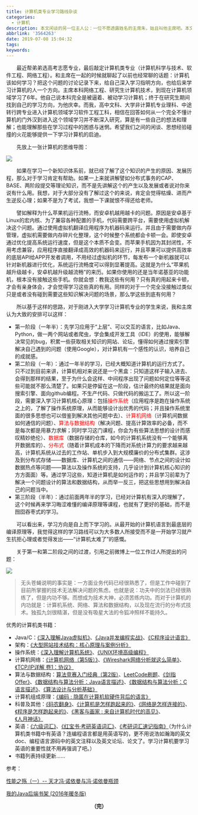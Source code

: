 ```yaml
---
title: 计算机类专业学习路线杂谈
categories:
  - 计算机
description: 本文闲谈的另一位主人公：一位不愿透露姓名的主席朱，姑且叫他主席吧。本文面向对象：高考完进入大学学习计算机专业或者从完全一个门外汉、想进入计算机领域学习的人。
abbrlink: '3564263'
date: 2019-07-08 15:04:32
tags:
keywords:
---
```


　　最近帮弟弟选高考志愿专业，最后敲定计算机类专业（计算机科学与技术、软件工程、网络工程）。和主席在一起的时候就聊起了以前也经常聊的话题：计算机该如何学习？把这个问题的讨论记录下来，给自己深入学习指明方向，也给后来学习计算机的人一个方向。主席本科网络工程、研究生计算机技术，到现在计算机领域学习了6年。他自己说本科完全是被逼着、被动学习计算机；终于在研究生期间找到自己的学习方向，为他庆幸。而我，高中文科、大学非计算机专业理科、中途转行跨专业进入计算机领域学习软件工程工科，相信在回答如何从一个完全不懂计算机的门外汉到进入这个领域学习并不断深入研究，算是有一些自己的想法和理解；也能理解那些在学习过程中的困惑与迷惘。希望我们之间的闲谈、思想经验碰撞的火花能够提供一下学习计算机的启迪。

　　先放上一张计算机的思维导图：

![](http://ww1.sinaimg.cn/large/75a4a8eegy1g4ss8xzxbmj20wz1fbgqh.jpg)

　　如果在学习一个新知识体系前，就已经了解了这个知识的产生的原因、发展历程，那么对于学习肯定有帮助。如果一上来就讲解譬如分布式事务的CAP、BASE、两阶段提交等理论知识，而不是先讲解这个的产生以及发展或者说对你来说有什么用。我想，对于大部分没有了解过这个的来说，肯定会觉得枯燥、进而产生逆反心理；如果不是为了考试，我想一下课就恨不得还给老师。

　　譬如解释为什么苹果机运行流畅，而安卓机越用越卡的问题。原因是安卓基于Linux的宏内核、为了兼容各种配置的手机，代码需要跨平台，需要使用虚拟机解决这个问题。通过使用虚拟机翻译应用程序为机器码来运行。并且由于需要做内存管理，虚拟机需要做内存碎片化整理，这个时候整个系统都会卡顿一会。即使安卓通过优化提高系统运行速度，但是这个本质不会变。而苹果手机因为其封闭性，不用考虑兼容，应用程序直接翻译成高效的机器码来运行，并且苹果可以提供高效率的底层API给APP开发者调用，不用经过虚拟机的环节，每发布一个新机器就可以针对新机器进行优化，系统运行流畅度可以得到显著提高。这就是为什么“苹果机越升级越卡，安卓机越升级越流畅”的来历。如果你使用的还是当年诺基亚的功能机，根本没有接触这些手机。你就会想：教我这些有何用？只有真的用起来卡顿，才会有亲身体会，才会觉得学习这些真的有用。同样的对于一个完全没接触过类似只是或者没有碰到需要这些知识解决问题的场景，那么学这些到底有何用？

　　所以基于这样的思路，对于刚进入大学学习计算机专业的学生来说，我和主席认为大致的安排可以这样：

- 第一阶段（一年半）：先学习应用于“上层”、可以交互的语言，比如Java、Python，做一两个网站或者爬虫，学会集成开发工具（IDE）的使用，能够解决常见的bug，积累一些获取相关知识的网站、论坛，懂得如何通过搜索引擎解决自己遇到的问题（使用Google），对计算机有一个感性的认识，培养自己的成就感。
- 第二阶段（一年）：通过一年半的学习，已经大概知道计算机的运行方式了。只不过到目前来讲，计算机相对来说还是一个黑盒：只知道这样子输入进去、会得到那样的结果，至于为什么会这样、中间程序出现了问题如何定位等等这些可能就不那么清楚了。如果只是停留在这一阶段，估计最终的结果就是面向搜索引擎、面向github编程。不生产代码、只做代码的搬运工了。所以这一阶段，需要深入学习计算机核心原理：包括<font color="red">操作系统</font>（应用程序是跑在操作系统之上的，了解了操作系统原理，从而能够设计出优秀的代码；并且操作系统里面的很多思想也可以借鉴到解决其他问题中去）、<font color="red">计算机网络</font>（计算机间数据如何通信的问题）、<font color="red">算法与数据结构</font>（解决问题、提高计算效率的必备，而不是每次都是用暴力求解；同时学习这门课程，你会为有些算法思想的设计而感叹精妙绝伦）、<font color="red">数据库</font>（数据存储的仓库，如今的计算机系统没有一个能够离开数据库的）、<font color="red">分布式</font>（随着计算机成本的下降而对系统计算力的要求越来越高，计算机系统从过去的工作站、单机步入到大规模廉价的分布式集群。这涉及到分布式存储——数据库、计算机之间的通信——网络、节点之间的设计如数据热点等问题——算法以及操作系统的支持，几乎设计到计算机核心知识的方方面面）等。通过学习这些，知道计算机是如何运作的；并且学习前辈为了解决一个问题设计的算法和数据结构，从而举一反三，把这些思想用到解决自己的问题当中。
- 第三阶段（半年）：通过前面两年半的学习，已经对计算机有深入的理解了，这个时候再来学习晦涩难懂的编译原理等课程，也就有了更好的基础，而不是囫囵吞枣式的学习。

　　可以看出来，学习方向是自上而下学习的。从最开始的计算机语言到最底层的编译原理等，我觉得这样的学习路线可以为大多数人所接受而不是一开始学习就产生抗拒心理或者觉得发出——“计算机太难了”的感慨。

　　关于第一和第二阶段之间的过渡，引用之前微博上一位工作过人所提出的问题：

![](http://ww1.sinaimg.cn/large/75a4a8eegy1g4sk5hnbsgj20j60h176e.jpg)

> 无头苍蝇说明的事实是：一方面业务代码已经很熟悉了，但是工作中碰到了目前所掌握的技术无法解决问题的焦虑。也就是说：功夫中的剑法已经很熟练了，但是内功不够。而想成为技术大神，必须苦练内功。而对于计算机的内功就是：计算机系统、网络、算法和数据结构，以及现在流行的分布式技术。独孤九剑很精湛，但是没有吸星大法的令狐冲照样不能持久。

优秀的计算机类书籍：

- Java/C：[《深入理解Java虚拟机》](https://book.douban.com/subject/24722612/)、[《Java并发编程实战》](https://book.douban.com/subject/10484692/)、[《C程序设计语言》](https://book.douban.com/subject/1139336/)
- 架构：[《大型网站技术结构：核心原理与案例分析》](https://book.douban.com/subject/25723064/)
- 操作系统：[《深入理解计算机系统》](https://book.douban.com/subject/26912767/)、[《UNIX环境高级编程》](https://book.douban.com/subject/25900403/)
- 计算机网络：[《计算机网络（第5版）》](https://book.douban.com/subject/10510747/)、[《Wireshark网络分析就这么简单》](https://book.douban.com/subject/26268767/)、[《TCP/IP详解 卷1：协议》](https://book.douban.com/subject/1088054/)
- 算法与数据结构：[算法竞赛入门经典（第2版）](https://book.douban.com/subject/25902102/)、[LeetCode刷题](https://leetcode.com/problemset/all/)、[《剑指Offer》](https://book.douban.com/subject/6966465/)、[《数据结构与算法分析：Java语言描述》](https://book.douban.com/subject/3351237/)、[《数据结构与算法分析：C语言描述》](https://book.douban.com/subject/1139426/)、[《算法设计与分析基础》](https://book.douban.com/subject/26337727/)
- 计算机组成原理：[《编码 : 隐匿在计算机软硬件背后的语言》](https://book.douban.com/subject/4822685/)
- 科普及其他：[《码农翻身》](https://book.douban.com/subject/30231515/)、[《计算机是怎样跑起来的》](https://book.douban.com/subject/26397183/)、[《网络是怎样连接的》](https://book.douban.com/subject/26941639/)、[《程序是怎样跑起来的》](https://book.douban.com/subject/26365491/)、[《黑客与画家 : 来自计算机时代的高见》](https://book.douban.com/subject/25724948/)、[《人月神话》](https://book.douban.com/subject/1102259/)
- 英语：[《六级词汇》](https://book.douban.com/subject/1264315/)、[《红宝书·考研英语词汇》](https://book.douban.com/subject/2109512/)、[《考研词汇速记指南》](https://book.douban.com/subject/11515950/)（为什么计算机类书籍中有英语？连编程语言都是用英语写的，更不用说浩如瀚海的英文doc、编程语言源码中的英文注释以及英文论坛、论文了。学习计算机要学习英语的重要性就不用再强调了吧。）
- 书籍列表持续更新......

参考：

[性能之殇（一）-- 天才冯·诺依曼与冯·诺依曼瓶颈](https://lvwenhan.com/%E6%93%8D%E4%BD%9C%E7%B3%BB%E7%BB%9F/492.html)

[我的Java后端书架 (2016年暖冬版)](http://calvin1978.blogcn.com/articles/bookshelf16.html)

<center><font style="font-weight:bold">（完）</font></center>
